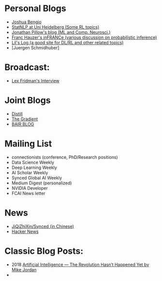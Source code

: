 # Personal Blogs
- [Joshua Bengio](https://yoshuabengio.org/2020/02/10/fusce-risus/)
- [StatNLP at Uni Heidelberg (Some RL topics)](https://www.cl.uni-heidelberg.de/statnlpgroup/blog/)
- [Jonathan Pillow's blog (ML and Comp. Neurosci.)](https://pillowlab.wordpress.com/)
- [Franc Hauzer's inFRANCe (various discussion on probabilistic inference)](https://www.inference.vc/)
- [Lil's Log (a good site for DL/RL and other related topics)](https://lilianweng.github.io/lil-log/)
- [Juergen Schmidhuber]


# Broadcast:
- [Lex Fridman's Interview](https://www.youtube.com/watch?v=EYIKy_FM9x0)

# Joint Blogs
* [Distill](https://distill.pub/)
* [The Gradient](https://thegradient.pub/)
* [BAIR BLOG](https://bair.berkeley.edu/blog/?refresh=1)


# Mailing List
* connectionists (conference, PhD/Research positions)
* Data Science Weekly
* Deep Learning Weekly
* AI Scholar Weekly
* Synced Global AI Weekly
* Medium Digest (personalized)
* NVIDIA Developer
* FCAI News letter


# News
* [JiQiZhiXin/Synced (in Chinese)](https://www.jiqizhixin.com1)
* [Hacker News](https://news.ycombinator.com/)

# Classic Blog Posts:
* 2018 [Artificial Intelligence — The Revolution Hasn’t Happened Yet by Mike Jordan](https://medium.com/@mijordan3/artificial-intelligence-the-revolution-hasnt-happened-yet-5e1d5812e1e7)
* 